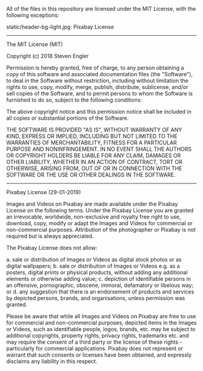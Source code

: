 All of the files in this repository are licensed under the MIT License, with the
following exceptions:

static/header-bg-light.jpg: Pixabay License

----------------------

The MIT License (MIT)

Copyright (c) 2018 Steven Engler

Permission is hereby granted, free of charge, to any person obtaining a copy of
this software and associated documentation files (the "Software"), to deal in
the Software without restriction, including without limitation the rights to
use, copy, modify, merge, publish, distribute, sublicense, and/or sell copies of
the Software, and to permit persons to whom the Software is furnished to do so,
subject to the following conditions:

The above copyright notice and this permission notice shall be included in all
copies or substantial portions of the Software.

THE SOFTWARE IS PROVIDED "AS IS", WITHOUT WARRANTY OF ANY KIND, EXPRESS OR
IMPLIED, INCLUDING BUT NOT LIMITED TO THE WARRANTIES OF MERCHANTABILITY, FITNESS
FOR A PARTICULAR PURPOSE AND NONINFRINGEMENT. IN NO EVENT SHALL THE AUTHORS OR
COPYRIGHT HOLDERS BE LIABLE FOR ANY CLAIM, DAMAGES OR OTHER LIABILITY, WHETHER
IN AN ACTION OF CONTRACT, TORT OR OTHERWISE, ARISING FROM, OUT OF OR IN
CONNECTION WITH THE SOFTWARE OR THE USE OR OTHER DEALINGS IN THE SOFTWARE.

----------------------

Pixabay License (29-01-2019)

Images and Videos on Pixabay are made available under the Pixabay License on the
following terms. Under the Pixabay License you are granted an irrevocable,
worldwide, non-exclusive and royalty free right to use, download, copy, modify
or adapt the Images and Videos for commercial or non-commercial purposes.
Attribution of the photographer or Pixabay is not required but is always
appreciated.

The Pixabay License does not allow:

 a. sale or distribution of Images or Videos as digital stock photos or as
    digital wallpapers;
 b. sale or distribution of Images or Videos e.g. as a posters, digital prints
    or physical products, without adding any additional elements or otherwise
    adding value;
 c. depiction of identifiable persons in an offensive, pornographic, obscene,
    immoral, defamatory or libelous way; or
 d. any suggestion that there is an endorsement of products and services by
    depicted persons, brands, and organisations, unless permission was granted.

Please be aware that while all Images and Videos on Pixabay are free to use for
commercial and non-commercial purposes, depicted items in the Images or Videos,
such as identifiable people, logos, brands, etc. may be subject to additional
copyrights, property rights, privacy rights, trademarks etc. and may require the
consent of a third party or the license of these rights - particularly for
commercial applications. Pixabay does not represent or warrant that such
consents or licenses have been obtained, and expressly disclaims any liability
in this respect.
